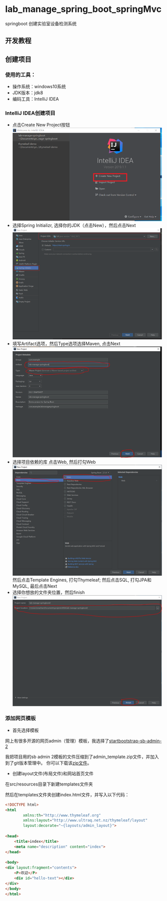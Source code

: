 # lab_manage_spring_boot_springMvc
springboot 创建实验室设备检测系统

## 开发教程
## 创建项目
### 使用的工具：
* 操作系统：windows10系统
* JDK版本：jdk8
* 编码工具：IntelliJ IDEA

### IntelliJ IDEA创建项目
* 点击Create New Project按钮
![create new project](images/1/create_new_project.png)
* 选择Spring Initializr, 选择你的JDK（点击New），然后点击Next
![spring initializr](images/1/spring_initializr.png)
* 填写Artifact选项，然后Type选项选择Maven, 点击Next
![project name](images/1/project_name.PNG)
* 选择项目依赖的库
点击Web, 然后打勾Web
![project dependencies](images/1/maven-package1.PNG)
然后点击Template Engines, 打勾Thymeleaf; 然后点击SQL, 打勾JPA和MySQL, 最后点击Next
* 选择你想放的文件夹位置，然后finish
![finish](images/1/finish.PNG)

### 添加网页模板

* 首先选择模板

网上有很多开源的网页admin（管理）模板，我选择了[startbootstrap-sb-admin-2](https://github.com/BlackrockDigital/startbootstrap-sb-admin-2)

我把项目用的sb admin 2模板的文件压缩到了admin_template.zip文件，并加入到了git版本管理中。
你可以下载该[zip文件](https://github.com/haohaodehao/lab_manage_spring_boot_springMvc/raw/add_a_admin_template/admin_template.zip)。

* 创建layout文件(布局文件)和网站首页文件

在src/resources目录下新建templates文件夹

然后在templates文件夹创建index.html文件，并写入以下代码：

```html
<!DOCTYPE html>
<html
        xmlns:th="http://www.thymeleaf.org"
        xmlns:layout="http://www.ultraq.net.nz/thymeleaf/layout"
        layout:decorate="~{layouts/admin_layout}">

<head>
    <title>index</title>
    <meta name="description" content="index">
</head>

<body>
<div layout:fragment="contents">
    <P>欢迎</P>
    <div id="hello-text"></div>
</div>
</body>
</html>
```

